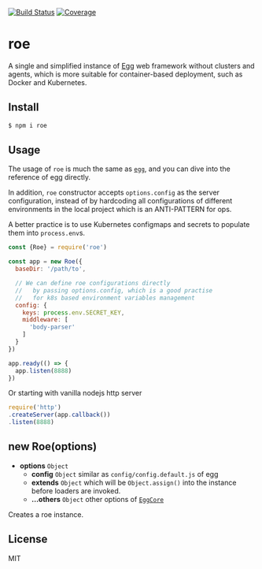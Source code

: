 [![Build Status](https://travis-ci.org/kaelzhang/roe.svg?branch=master)](https://travis-ci.org/kaelzhang/roe)
[![Coverage](https://codecov.io/gh/kaelzhang/roe/branch/master/graph/badge.svg)](https://codecov.io/gh/kaelzhang/roe)
<!-- optional appveyor tst
[![Windows Build Status](https://ci.appveyor.com/api/projects/status/github/kaelzhang/roe?branch=master&svg=true)](https://ci.appveyor.com/project/kaelzhang/roe)
-->
<!-- optional npm version
[![NPM version](https://badge.fury.io/js/roe.svg)](http://badge.fury.io/js/roe)
-->
<!-- optional npm downloads
[![npm module downloads per month](http://img.shields.io/npm/dm/roe.svg)](https://www.npmjs.org/package/roe)
-->
<!-- optional dependency status
[![Dependency Status](https://david-dm.org/kaelzhang/roe.svg)](https://david-dm.org/kaelzhang/roe)
-->

# roe

A single and simplified instance of [Egg](https://eggjs.org/) web framework without clusters and agents, which is more suitable for container-based deployment, such as Docker and Kubernetes.

## Install

```sh
$ npm i roe
```

## Usage

The usage of `roe` is much the same as [`egg`](https://eggjs.org), and you can dive into the reference of egg directly.

In addition, `roe` constructor accepts `options.config` as the server configuration, instead of by hardcoding all configurations of different environments in the local project which is an ANTI-PATTERN for ops.

A better practice is to use Kubernetes configmaps and secrets to populate them into `process.env`s.

```js
const {Roe} = require('roe')

const app = new Roe({
  baseDir: '/path/to',

  // We can define roe configurations directly
  //   by passing options.config, which is a good practise
  //   for k8s based environment variables management
  config: {
    keys: process.env.SECRET_KEY,
    middleware: [
      'body-parser'
    ]
  }
})

app.ready(() => {
  app.listen(8888)
})
```

Or starting with vanilla nodejs http server

```js
require('http')
.createServer(app.callback())
.listen(8888)
```

## new Roe(options)

- **options** `Object`
  - **config** `Object` similar as `config/config.default.js` of egg
  - **extends** `Object` which will be `Object.assign()` into the instance before loaders are invoked.
  - **...others** `Object` other options of [`EggCore`](https://npmjs.org/package/egg-core)

Creates a roe instance.

## License

MIT

